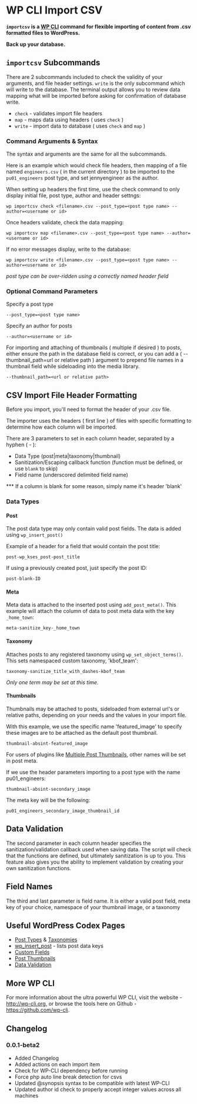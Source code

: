 WP CLI Import CSV
=================

**`importcsv` is a [WP CLI](http://wp-cli.org) command for flexible importing of content from .csv formatted files to WordPress.**

**Back up your database.**

`importcsv` Subcommands
-----------------------

There are 2 subcommands included to check the validity of your arguments, and file header settings. `write` is the only subcommand which will write to the database. The terminal output allows you to review data mapping what will be imported before asking for confirmation of database write.

* `check` - validates import file headers
* `map` - maps data using headers ( uses `check` )
* `write` - import data to database ( uses `check` and `map` )

### Command Arguments & Syntax

The syntax and arguments are the same for all the subcommands.

Here is an example which would check file headers, then mapping of a file named `engineers.csv` ( in the current directory ) to be imported to the `pu01_engineers` post type, and set jennyengineer as the author.

When setting up headers the first time, use the check command to only display initial file, post type, author and header settngs:

    wp importcsv check <filename>.csv --post_type=<post type name> --author=<username or id>

Once headers validate, check the data mapping:

    wp importcsv map <filename>.csv --post_type=<post type name> --author=<username or id>

If no error messages display, write to the database:

    wp importcsv write <filename>.csv --post_type=<post type name> --author=<username or id>

*post type can be over-ridden using a correctly named header field*

### Optional Command Parameters

Specify a post type

    --post_type=<post type name>

Specify an author for posts

    --author=<username or id>

For importing and attaching of thumbnails ( multiple if desired ) to posts, either ensure the path in the database field is correct, or you can add a ( --thumbnail_path=url or relative path ) argument to prepend file names in a thumbnail field while sideloading into the media library.

    --thumbnail_path=<url or relative path>

CSV Import File Header Formatting
---------------------------------

Before you import, you'll need to format the header of your .csv file.

The importer uses the headers ( first line ) of files with specific formatting to determine how each column will be imported.

There are 3 parameters to set in each column header, separated by a hyphen ( - ):

* Data Type (post|meta|taxonomy|thumbnail)
* Sanitization/Escaping callback function (function must be defined, or use `blank` to skip)
* Field name (underscored delimited field name)

*** If a column is blank for some reason, simply name it's header 'blank'

### Data Types

#### Post

The post data type may only contain valid post fields. The data is added using `wp_insert_post()`

Example of a header for a field that would contain the post title:

    post-wp_kses_post-post_title

If using a previously created post, just specify the post ID:

    post-blank-ID

#### Meta

Meta data is attached to the inserted post using `add_post_meta()`. This example will attach the column of data to post meta data with the key `_home_town`:

    meta-sanitize_key-_home_town

#### Taxonomy

Attaches posts to any registered taxonomy using `wp_set_object_terms()`. This sets namespaced custom taxonomy, 'kbof_team':

    taxonomy-sanitize_title_with_dashes-kbof_team

*Only one term may be set at this time.*

#### Thumbnails

Thumbnails may be attached to posts, sideloaded from external url's or relative paths, depending on your needs and the values in your import file.

With this example, we use the specific name 'featured_image' to specify these images are to be attached as the default post thumbnail.

    thumbnail-absint-featured_image

For users of plugins like [Multiple Post Thumbnails](https://github.com/voceconnect/multi-post-thumbnails), other names will be set in post meta.

If we use the header parameters importing to a post type with the name pu01_engineers:

    thumbnail-absint-secondary_image

The meta key will be the following:

    pu01_engineers_secondary_image_thumbnail_id

## Data Validation

The second parameter in each column header specifies the sanitization/validation callback used when saving data. The script will check that the functions are defined, but ultimately sanitization is up to you. This feature also gives you the ability to implement validation by creating your own sanitization functions.

## Field Names

The third and last parameter is field name. It is either a valid post field, meta key of your choice, namespace of your thumbnail image, or a taxonomy

## Useful WordPress Codex Pages

* [Post Types](http://codex.wordpress.org/Post_Types) & [Taxonomies](http://codex.wordpress.org/Taxonomies)
* [wp_insert_post](http://codex.wordpress.org/Function_Reference/wp_insert_post) - lists post data keys
* [Custom Fields](http://codex.wordpress.org/Custom_Fields)
* [Post Thumbnails](https://codex.wordpress.org/Post_Thumbnails)
* [Data Validation](http://codex.wordpress.org/Data_Validation)

## More WP CLI

For more information about the ultra powerful WP CLI, visit the website - http://wp-cli.org, or browse the tools here on Github - https://github.com/wp-cli.

## Changelog

### 0.0.1-beta2
- Added Changelog
- Added actions on each import item
- Check for WP-CLI dependency before running
- Force php auto line break detection for csvs
- Updated @synopsis syntax to be compatible with latest  WP-CLI
- Updated author id check to properly accept integer values across all machines
